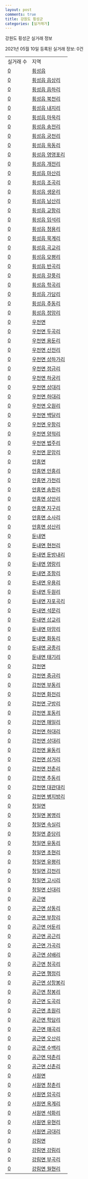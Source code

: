 ```yaml
---
layout: post
comments: true
title: 강원도 횡성군
categories: [실거래가]
---
```


강원도 횡성군 실거래 정보

2021년 05월 10일 등록된 실거래 정보: 0건


<table>
  <tr>
    <td>실거래 수</td>
    <td>지역</td>
  </tr>

  
  <tr>
    <td><a href="4273025000.html">0</a></td>
    <td><a href="4273025000.html">횡성읍</a></td>
  </tr>
    

  <tr>
    <td><a href="4273025021.html">0</a></td>
    <td><a href="4273025021.html">횡성읍 읍상리</a></td>
  </tr>
    

  <tr>
    <td><a href="4273025022.html">0</a></td>
    <td><a href="4273025022.html">횡성읍 읍하리</a></td>
  </tr>
    

  <tr>
    <td><a href="4273025023.html">0</a></td>
    <td><a href="4273025023.html">횡성읍 북천리</a></td>
  </tr>
    

  <tr>
    <td><a href="4273025024.html">0</a></td>
    <td><a href="4273025024.html">횡성읍 내지리</a></td>
  </tr>
    

  <tr>
    <td><a href="4273025025.html">0</a></td>
    <td><a href="4273025025.html">횡성읍 마옥리</a></td>
  </tr>
    

  <tr>
    <td><a href="4273025026.html">0</a></td>
    <td><a href="4273025026.html">횡성읍 송전리</a></td>
  </tr>
    

  <tr>
    <td><a href="4273025027.html">0</a></td>
    <td><a href="4273025027.html">횡성읍 궁천리</a></td>
  </tr>
    

  <tr>
    <td><a href="4273025028.html">0</a></td>
    <td><a href="4273025028.html">횡성읍 옥동리</a></td>
  </tr>
    

  <tr>
    <td><a href="4273025029.html">0</a></td>
    <td><a href="4273025029.html">횡성읍 영영포리</a></td>
  </tr>
    

  <tr>
    <td><a href="4273025030.html">0</a></td>
    <td><a href="4273025030.html">횡성읍 개전리</a></td>
  </tr>
    

  <tr>
    <td><a href="4273025031.html">0</a></td>
    <td><a href="4273025031.html">횡성읍 마산리</a></td>
  </tr>
    

  <tr>
    <td><a href="4273025032.html">0</a></td>
    <td><a href="4273025032.html">횡성읍 조곡리</a></td>
  </tr>
    

  <tr>
    <td><a href="4273025033.html">0</a></td>
    <td><a href="4273025033.html">횡성읍 생운리</a></td>
  </tr>
    

  <tr>
    <td><a href="4273025034.html">0</a></td>
    <td><a href="4273025034.html">횡성읍 남산리</a></td>
  </tr>
    

  <tr>
    <td><a href="4273025035.html">0</a></td>
    <td><a href="4273025035.html">횡성읍 교항리</a></td>
  </tr>
    

  <tr>
    <td><a href="4273025036.html">0</a></td>
    <td><a href="4273025036.html">횡성읍 입석리</a></td>
  </tr>
    

  <tr>
    <td><a href="4273025037.html">0</a></td>
    <td><a href="4273025037.html">횡성읍 청용리</a></td>
  </tr>
    

  <tr>
    <td><a href="4273025038.html">0</a></td>
    <td><a href="4273025038.html">횡성읍 묵계리</a></td>
  </tr>
    

  <tr>
    <td><a href="4273025039.html">0</a></td>
    <td><a href="4273025039.html">횡성읍 곡교리</a></td>
  </tr>
    

  <tr>
    <td><a href="4273025040.html">0</a></td>
    <td><a href="4273025040.html">횡성읍 모평리</a></td>
  </tr>
    

  <tr>
    <td><a href="4273025041.html">0</a></td>
    <td><a href="4273025041.html">횡성읍 반곡리</a></td>
  </tr>
    

  <tr>
    <td><a href="4273025042.html">0</a></td>
    <td><a href="4273025042.html">횡성읍 갈풍리</a></td>
  </tr>
    

  <tr>
    <td><a href="4273025043.html">0</a></td>
    <td><a href="4273025043.html">횡성읍 학곡리</a></td>
  </tr>
    

  <tr>
    <td><a href="4273025044.html">0</a></td>
    <td><a href="4273025044.html">횡성읍 가담리</a></td>
  </tr>
    

  <tr>
    <td><a href="4273025045.html">0</a></td>
    <td><a href="4273025045.html">횡성읍 추동리</a></td>
  </tr>
    

  <tr>
    <td><a href="4273025046.html">0</a></td>
    <td><a href="4273025046.html">횡성읍 정암리</a></td>
  </tr>
    

  <tr>
    <td><a href="4273031000.html">0</a></td>
    <td><a href="4273031000.html">우천면</a></td>
  </tr>
    

  <tr>
    <td><a href="4273031021.html">0</a></td>
    <td><a href="4273031021.html">우천면 두곡리</a></td>
  </tr>
    

  <tr>
    <td><a href="4273031022.html">0</a></td>
    <td><a href="4273031022.html">우천면 용둔리</a></td>
  </tr>
    

  <tr>
    <td><a href="4273031023.html">0</a></td>
    <td><a href="4273031023.html">우천면 산전리</a></td>
  </tr>
    

  <tr>
    <td><a href="4273031024.html">0</a></td>
    <td><a href="4273031024.html">우천면 상하가리</a></td>
  </tr>
    

  <tr>
    <td><a href="4273031025.html">0</a></td>
    <td><a href="4273031025.html">우천면 정금리</a></td>
  </tr>
    

  <tr>
    <td><a href="4273031026.html">0</a></td>
    <td><a href="4273031026.html">우천면 하궁리</a></td>
  </tr>
    

  <tr>
    <td><a href="4273031027.html">0</a></td>
    <td><a href="4273031027.html">우천면 상대리</a></td>
  </tr>
    

  <tr>
    <td><a href="4273031028.html">0</a></td>
    <td><a href="4273031028.html">우천면 하대리</a></td>
  </tr>
    

  <tr>
    <td><a href="4273031029.html">0</a></td>
    <td><a href="4273031029.html">우천면 오원리</a></td>
  </tr>
    

  <tr>
    <td><a href="4273031030.html">0</a></td>
    <td><a href="4273031030.html">우천면 백달리</a></td>
  </tr>
    

  <tr>
    <td><a href="4273031031.html">0</a></td>
    <td><a href="4273031031.html">우천면 우항리</a></td>
  </tr>
    

  <tr>
    <td><a href="4273031032.html">0</a></td>
    <td><a href="4273031032.html">우천면 양적리</a></td>
  </tr>
    

  <tr>
    <td><a href="4273031033.html">0</a></td>
    <td><a href="4273031033.html">우천면 법주리</a></td>
  </tr>
    

  <tr>
    <td><a href="4273031034.html">0</a></td>
    <td><a href="4273031034.html">우천면 문암리</a></td>
  </tr>
    

  <tr>
    <td><a href="4273032000.html">0</a></td>
    <td><a href="4273032000.html">안흥면</a></td>
  </tr>
    

  <tr>
    <td><a href="4273032021.html">0</a></td>
    <td><a href="4273032021.html">안흥면 안흥리</a></td>
  </tr>
    

  <tr>
    <td><a href="4273032022.html">0</a></td>
    <td><a href="4273032022.html">안흥면 가천리</a></td>
  </tr>
    

  <tr>
    <td><a href="4273032023.html">0</a></td>
    <td><a href="4273032023.html">안흥면 송한리</a></td>
  </tr>
    

  <tr>
    <td><a href="4273032024.html">0</a></td>
    <td><a href="4273032024.html">안흥면 상안리</a></td>
  </tr>
    

  <tr>
    <td><a href="4273032025.html">0</a></td>
    <td><a href="4273032025.html">안흥면 지구리</a></td>
  </tr>
    

  <tr>
    <td><a href="4273032026.html">0</a></td>
    <td><a href="4273032026.html">안흥면 소사리</a></td>
  </tr>
    

  <tr>
    <td><a href="4273032027.html">0</a></td>
    <td><a href="4273032027.html">안흥면 성산리</a></td>
  </tr>
    

  <tr>
    <td><a href="4273033000.html">0</a></td>
    <td><a href="4273033000.html">둔내면</a></td>
  </tr>
    

  <tr>
    <td><a href="4273033021.html">0</a></td>
    <td><a href="4273033021.html">둔내면 현천리</a></td>
  </tr>
    

  <tr>
    <td><a href="4273033022.html">0</a></td>
    <td><a href="4273033022.html">둔내면 둔방내리</a></td>
  </tr>
    

  <tr>
    <td><a href="4273033023.html">0</a></td>
    <td><a href="4273033023.html">둔내면 영랑리</a></td>
  </tr>
    

  <tr>
    <td><a href="4273033024.html">0</a></td>
    <td><a href="4273033024.html">둔내면 조항리</a></td>
  </tr>
    

  <tr>
    <td><a href="4273033025.html">0</a></td>
    <td><a href="4273033025.html">둔내면 우용리</a></td>
  </tr>
    

  <tr>
    <td><a href="4273033026.html">0</a></td>
    <td><a href="4273033026.html">둔내면 두원리</a></td>
  </tr>
    

  <tr>
    <td><a href="4273033027.html">0</a></td>
    <td><a href="4273033027.html">둔내면 자포곡리</a></td>
  </tr>
    

  <tr>
    <td><a href="4273033028.html">0</a></td>
    <td><a href="4273033028.html">둔내면 석문리</a></td>
  </tr>
    

  <tr>
    <td><a href="4273033029.html">0</a></td>
    <td><a href="4273033029.html">둔내면 삽교리</a></td>
  </tr>
    

  <tr>
    <td><a href="4273033030.html">0</a></td>
    <td><a href="4273033030.html">둔내면 마암리</a></td>
  </tr>
    

  <tr>
    <td><a href="4273033031.html">0</a></td>
    <td><a href="4273033031.html">둔내면 화동리</a></td>
  </tr>
    

  <tr>
    <td><a href="4273033032.html">0</a></td>
    <td><a href="4273033032.html">둔내면 궁종리</a></td>
  </tr>
    

  <tr>
    <td><a href="4273033033.html">0</a></td>
    <td><a href="4273033033.html">둔내면 태기리</a></td>
  </tr>
    

  <tr>
    <td><a href="4273034000.html">0</a></td>
    <td><a href="4273034000.html">갑천면</a></td>
  </tr>
    

  <tr>
    <td><a href="4273034021.html">0</a></td>
    <td><a href="4273034021.html">갑천면 중금리</a></td>
  </tr>
    

  <tr>
    <td><a href="4273034022.html">0</a></td>
    <td><a href="4273034022.html">갑천면 부동리</a></td>
  </tr>
    

  <tr>
    <td><a href="4273034023.html">0</a></td>
    <td><a href="4273034023.html">갑천면 화전리</a></td>
  </tr>
    

  <tr>
    <td><a href="4273034024.html">0</a></td>
    <td><a href="4273034024.html">갑천면 구방리</a></td>
  </tr>
    

  <tr>
    <td><a href="4273034025.html">0</a></td>
    <td><a href="4273034025.html">갑천면 포동리</a></td>
  </tr>
    

  <tr>
    <td><a href="4273034026.html">0</a></td>
    <td><a href="4273034026.html">갑천면 매일리</a></td>
  </tr>
    

  <tr>
    <td><a href="4273034027.html">0</a></td>
    <td><a href="4273034027.html">갑천면 하대리</a></td>
  </tr>
    

  <tr>
    <td><a href="4273034028.html">0</a></td>
    <td><a href="4273034028.html">갑천면 상대리</a></td>
  </tr>
    

  <tr>
    <td><a href="4273034029.html">0</a></td>
    <td><a href="4273034029.html">갑천면 율동리</a></td>
  </tr>
    

  <tr>
    <td><a href="4273034030.html">0</a></td>
    <td><a href="4273034030.html">갑천면 삼거리</a></td>
  </tr>
    

  <tr>
    <td><a href="4273034031.html">0</a></td>
    <td><a href="4273034031.html">갑천면 전촌리</a></td>
  </tr>
    

  <tr>
    <td><a href="4273034032.html">0</a></td>
    <td><a href="4273034032.html">갑천면 추동리</a></td>
  </tr>
    

  <tr>
    <td><a href="4273034033.html">0</a></td>
    <td><a href="4273034033.html">갑천면 대관대리</a></td>
  </tr>
    

  <tr>
    <td><a href="4273034034.html">0</a></td>
    <td><a href="4273034034.html">갑천면 병지방리</a></td>
  </tr>
    

  <tr>
    <td><a href="4273035000.html">0</a></td>
    <td><a href="4273035000.html">청일면</a></td>
  </tr>
    

  <tr>
    <td><a href="4273035021.html">0</a></td>
    <td><a href="4273035021.html">청일면 봉명리</a></td>
  </tr>
    

  <tr>
    <td><a href="4273035022.html">0</a></td>
    <td><a href="4273035022.html">청일면 속실리</a></td>
  </tr>
    

  <tr>
    <td><a href="4273035023.html">0</a></td>
    <td><a href="4273035023.html">청일면 춘당리</a></td>
  </tr>
    

  <tr>
    <td><a href="4273035024.html">0</a></td>
    <td><a href="4273035024.html">청일면 유동리</a></td>
  </tr>
    

  <tr>
    <td><a href="4273035025.html">0</a></td>
    <td><a href="4273035025.html">청일면 초현리</a></td>
  </tr>
    

  <tr>
    <td><a href="4273035026.html">0</a></td>
    <td><a href="4273035026.html">청일면 유평리</a></td>
  </tr>
    

  <tr>
    <td><a href="4273035027.html">0</a></td>
    <td><a href="4273035027.html">청일면 갑천리</a></td>
  </tr>
    

  <tr>
    <td><a href="4273035028.html">0</a></td>
    <td><a href="4273035028.html">청일면 고시리</a></td>
  </tr>
    

  <tr>
    <td><a href="4273035029.html">0</a></td>
    <td><a href="4273035029.html">청일면 신대리</a></td>
  </tr>
    

  <tr>
    <td><a href="4273036000.html">0</a></td>
    <td><a href="4273036000.html">공근면</a></td>
  </tr>
    

  <tr>
    <td><a href="4273036021.html">0</a></td>
    <td><a href="4273036021.html">공근면 상동리</a></td>
  </tr>
    

  <tr>
    <td><a href="4273036022.html">0</a></td>
    <td><a href="4273036022.html">공근면 부창리</a></td>
  </tr>
    

  <tr>
    <td><a href="4273036023.html">0</a></td>
    <td><a href="4273036023.html">공근면 어둔리</a></td>
  </tr>
    

  <tr>
    <td><a href="4273036024.html">0</a></td>
    <td><a href="4273036024.html">공근면 공근리</a></td>
  </tr>
    

  <tr>
    <td><a href="4273036025.html">0</a></td>
    <td><a href="4273036025.html">공근면 가곡리</a></td>
  </tr>
    

  <tr>
    <td><a href="4273036026.html">0</a></td>
    <td><a href="4273036026.html">공근면 삼배리</a></td>
  </tr>
    

  <tr>
    <td><a href="4273036027.html">0</a></td>
    <td><a href="4273036027.html">공근면 청곡리</a></td>
  </tr>
    

  <tr>
    <td><a href="4273036028.html">0</a></td>
    <td><a href="4273036028.html">공근면 행정리</a></td>
  </tr>
    

  <tr>
    <td><a href="4273036029.html">0</a></td>
    <td><a href="4273036029.html">공근면 상창봉리</a></td>
  </tr>
    

  <tr>
    <td><a href="4273036030.html">0</a></td>
    <td><a href="4273036030.html">공근면 창봉리</a></td>
  </tr>
    

  <tr>
    <td><a href="4273036031.html">0</a></td>
    <td><a href="4273036031.html">공근면 도곡리</a></td>
  </tr>
    

  <tr>
    <td><a href="4273036032.html">0</a></td>
    <td><a href="4273036032.html">공근면 초원리</a></td>
  </tr>
    

  <tr>
    <td><a href="4273036033.html">0</a></td>
    <td><a href="4273036033.html">공근면 학담리</a></td>
  </tr>
    

  <tr>
    <td><a href="4273036034.html">0</a></td>
    <td><a href="4273036034.html">공근면 매곡리</a></td>
  </tr>
    

  <tr>
    <td><a href="4273036035.html">0</a></td>
    <td><a href="4273036035.html">공근면 오산리</a></td>
  </tr>
    

  <tr>
    <td><a href="4273036036.html">0</a></td>
    <td><a href="4273036036.html">공근면 수백리</a></td>
  </tr>
    

  <tr>
    <td><a href="4273036037.html">0</a></td>
    <td><a href="4273036037.html">공근면 덕촌리</a></td>
  </tr>
    

  <tr>
    <td><a href="4273036038.html">0</a></td>
    <td><a href="4273036038.html">공근면 신촌리</a></td>
  </tr>
    

  <tr>
    <td><a href="4273037000.html">0</a></td>
    <td><a href="4273037000.html">서원면</a></td>
  </tr>
    

  <tr>
    <td><a href="4273037021.html">0</a></td>
    <td><a href="4273037021.html">서원면 창촌리</a></td>
  </tr>
    

  <tr>
    <td><a href="4273037022.html">0</a></td>
    <td><a href="4273037022.html">서원면 압곡리</a></td>
  </tr>
    

  <tr>
    <td><a href="4273037023.html">0</a></td>
    <td><a href="4273037023.html">서원면 옥계리</a></td>
  </tr>
    

  <tr>
    <td><a href="4273037024.html">0</a></td>
    <td><a href="4273037024.html">서원면 석화리</a></td>
  </tr>
    

  <tr>
    <td><a href="4273037025.html">0</a></td>
    <td><a href="4273037025.html">서원면 유현리</a></td>
  </tr>
    

  <tr>
    <td><a href="4273037026.html">0</a></td>
    <td><a href="4273037026.html">서원면 금대리</a></td>
  </tr>
    

  <tr>
    <td><a href="4273038000.html">0</a></td>
    <td><a href="4273038000.html">강림면</a></td>
  </tr>
    

  <tr>
    <td><a href="4273038021.html">0</a></td>
    <td><a href="4273038021.html">강림면 강림리</a></td>
  </tr>
    

  <tr>
    <td><a href="4273038022.html">0</a></td>
    <td><a href="4273038022.html">강림면 부곡리</a></td>
  </tr>
    

  <tr>
    <td><a href="4273038023.html">0</a></td>
    <td><a href="4273038023.html">강림면 월현리</a></td>
  </tr>
    


</table>
    